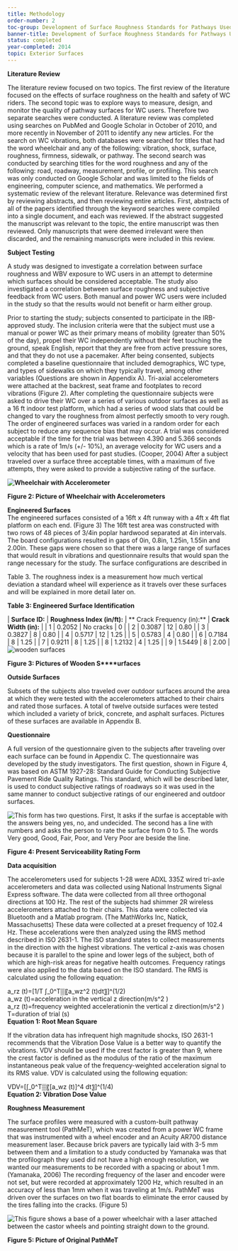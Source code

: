 ```yaml
---
title: Methodology
order-number: 2
toc-group: Development of Surface Roughness Standards for Pathways Used by Wheelchair Users
banner-title: Development of Surface Roughness Standards for Pathways Used by Wheelchair Users
status: completed
year-completed: 2014
topic: Exterior Surfaces
---
```


**Literature Review**

The literature review focused on two topics. The first review of the literature focused on the effects of surface roughness on the health and safety of WC riders. The second topic was to explore ways to measure, design, and monitor the quality of pathway surfaces for WC users. Therefore two separate searches were conducted. A literature review was completed using searches on PubMed and Google Scholar in October of 2010, and more recently in November of 2011 to identify any new articles. For the search on WC vibrations, both databases were searched for titles that had the word wheelchair and any of the following: vibration, shock, surface, roughness, firmness, sidewalk, or pathway. The second search was conducted by searching titles for the word roughness and any of the following: road, roadway, measurement, profile, or profiling. This search was only conducted on Google Scholar and was limited to the fields of engineering, computer science, and mathematics. We performed a systematic review of the relevant literature. Relevance was determined first by reviewing abstracts, and then reviewing entire articles. First, abstracts of all of the papers identified through the keyword searches were compiled into a single document, and each was reviewed. If the abstract suggested the manuscript was relevant to the topic, the entire manuscript was then reviewed. Only manuscripts that were deemed irrelevant were then discarded, and the remaining manuscripts were included in this review.

**Subject Testing**

A study was designed to investigate a correlation between surface roughness and WBV exposure to WC users in an attempt to determine which surfaces should be considered acceptable. The study also investigated a correlation between surface roughness and subjective feedback from WC users. Both manual and power WC users were included in the study so that the results would not benefit or harm either group.

Prior to starting the study; subjects consented to participate in the IRB-approved study. The inclusion criteria were that the subject must use a manual or power WC as their primary means of mobility (greater than 50% of the day), propel their WC independently without their feet touching the ground, speak English, report that they are free from active pressure sores, and that they do not use a pacemaker. After being consented, subjects completed a baseline questionnaire that included demographics, WC type, and types of sidewalks on which they typically travel, among other variables (Questions are shown in Appendix A). Tri-axial accelerometers were attached at the backrest, seat frame and footplates to record vibrations (Figure 2). After completing the questionnaire subjects were asked to drive their WC over a series of various outdoor surfaces as well as a 16 ft indoor test platform, which had a series of wood slats that could be changed to vary the roughness from almost perfectly smooth to very rough. The order of engineered surfaces was varied in a random order for each subject to reduce any sequence bias that may occur. A trial was considered acceptable if the time for the trial was between 4.390 and 5.366 seconds which is a rate of 1m/s (+/- 10%), an average velocity for WC users and a velocity that has been used for past studies. (Cooper, 2004) After a subject traveled over a surface three acceptable times, with a maximum of five attempts, they were asked to provide a subjective rating of the surface.

**![Wheelchair with Accelerometer](https://www.access-board.gov/images/research/surface-roughness/2.JPG)**

**Figure 2: Picture of Wheelchair with Accelerometers**

**Engineered Surfaces**\
The engineered surfaces consisted of a 16ft x 4ft runway with a 4ft x 4ft flat platform on each end. (Figure 3) The 16ft test area was constructed with two rows of 48 pieces of 3/4in poplar hardwood separated at 4in intervals. The board configurations resulted in gaps of 0in, 0.8in, 1.25in, 1.55in and 2.00in. These gaps were chosen so that there was a large range of surfaces that would result in vibrations and questionnaire results that would span the range necessary for the study. The surface configurations are described in

Table 3. The roughness index is a measurement how much vertical deviation a standard wheel will experience as it travels over these surfaces and will be explained in more detail later on.

**Table 3: Engineered Surface Identification**

|  **Surface ID:** |  **Roughness Index (in/ft):** | ** Crack Frequency (in):**  |  **Crack Width (in):** |
| 1 | 0.2052  |  No cracks |  0 |
|  2  | 0.3087 |  12 | 0.80 |
| 3 | 0.3827 | 8 | 0.80 |
| 4 | 0.5717 | 12 | 1.25 |
| 5 | 0.5783 | 4 | 0.80 |
| 6 | 0.7184 | 8 | 1.25 |
|  7  |  0.9211 | 8 | 1.25 |
| 8 | 1.2132 | 4 | 1.25 |
| 9 | 1.5449 | 8 | 2.00 |\
![wooden surfaces](https://www.access-board.gov/images/research/surface-roughness/3.JPG)

**Figure 3: Pictures of Wooden S****urfaces**

**Outside Surfaces**

Subsets of the subjects also traveled over outdoor surfaces around the area at which they were tested with the accelerometers attached to their chairs and rated those surfaces. A total of twelve outside surfaces were tested which included a variety of brick, concrete, and asphalt surfaces. Pictures of these surfaces are available in Appendix B.

**Questionnaire**

A full version of the questionnaire given to the subjects after traveling over each surface can be found in Appendix C. The questionnaire was developed by the study investigators. The first question, shown in Figure 4, was based on ASTM 1927-28: Standard Guide for Conducting Subjective Pavement Ride Quality Ratings. This standard, which will be described later, is used to conduct subjective ratings of roadways so it was used in the same manner to conduct subjective ratings of our engineered and outdoor surfaces.

![This form has two questions.  First, It asks if the surfae is acceptable with the answers being yes, no, and undecided.  The second has a line with numbers and asks the person to rate the surface from 0 to 5.  The words Very good, Good, Fair, Poor, and Very Poor are beside the line.](https://www.access-board.gov/images/research/surface-roughness/4.jpg)

**Figure 4: Present Serviceability Rating Form**

**Data acquisition**

The accelerometers used for subjects 1-28 were ADXL 335Z wired tri-axle accelerometers and data was collected using National Instruments Signal Express software. The data were collected from all three orthogonal directions at 100 Hz. The rest of the subjects had shimmer 2R wireless accelerometers attached to their chairs. This data were collected via Bluetooth and a Matlab program. (The MathWorks Inc, Natick, Massachusetts) These data were collected at a preset frequency of 102.4 Hz. These accelerations were then analyzed using the RMS method described in ISO 2631-1. The ISO standard states to collect measurements in the direction with the highest vibrations. The vertical z-axis was chosen because it is parallel to the spine and lower legs of the subject, both of which are high-risk areas for negative health outcomes. Frequency ratings were also applied to the data based on the ISO standard. The RMS is calculated using the following equation:

a_rz (t)=[1/T ∫_0^T▒〖a_wz^2 (t)dt〗]^(1/2)\
a_wz (t)=acceleration in the vertical z direction(m/s^2 )\
a_rz (t)=frequency weighted accelerationin the vertical z direction(m/s^2 )\
T=duration of trial (s)\
**Equation 1: Root Mean Square**

If the vibration data has infrequent high magnitude shocks, ISO 2631-1 recommends that the Vibration Dose Value is a better way to quantify the vibrations. VDV should be used if the crest factor is greater than 9, where the crest factor is defined as the modulus of the ratio of the maximum instantaneous peak value of the frequency-weighted acceleration signal to its RMS value. VDV is calculated using the following equation:

VDV=[∫_0^T▒〖[a_wz (t)]^4 dt〗]^(1/4)\
**Equation 2: Vibration Dose Value**

**Roughness Measurement**

The surface profiles were measured with a custom-built pathway measurement tool (PathMeT), which was created from a power WC frame that was instrumented with a wheel encoder and an Acuity AR700 distance measurement laser. Because brick pavers are typically laid with 3-5 mm between them and a limitation to a study conducted by Yamanaka was that the profilograph they used did not have a high enough resolution, we wanted our measurements to be recorded with a spacing or about 1 mm. (Yamanaka, 2006) The recording frequency of the laser and encoder were not set, but were recorded at approximately 1200 Hz, which resulted in an accuracy of less than 1mm when it was traveling at 1m/s. PathMeT was driven over the surfaces on two flat boards to eliminate the error caused by the tires falling into the cracks. (Figure 5)

![This figure shows a base of a power wheelchair with a laser attached between the castor wheels and pointing straight down to the ground.](https://www.access-board.gov/images/research/surface-roughness/5-1.JPG) 

**Figure 5: Picture of Original PathMeT**
